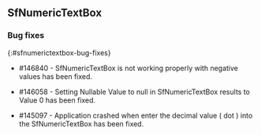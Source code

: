 ## SfNumericTextBox

### Bug fixes
{:#sfnumerictextbox-bug-fixes}

* \#146840  - SfNumericTextBox is not working properly with negative values has been fixed.

* \#146058 -  Setting Nullable Value to null in SfNumericTextBox results to Value 0 has been fixed.

* \#145097  - Application crashed when enter the decimal value ( dot ) into the SfNumericTextBox has been fixed.
